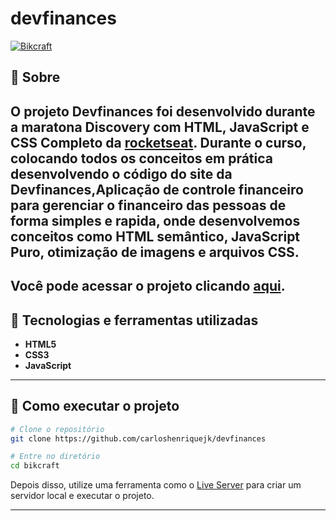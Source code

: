 # devfinances

[![Bikcraft]( https://i.imgur.com/0QjTveP.png "Clique para acessar o projeto")](https://bikcra.netlify.app "Clique para acessar o projeto")   

## 📖 Sobre   
O projeto **Devfinances** foi desenvolvido durante a maratona Discovery com **HTML, JavaScript e CSS Completo** da **[rocketseat](https://www.rocketseat.com.br/discover)**. Durante o curso, colocando todos os conceitos em prática desenvolvendo o **código do site** da **Devfinances**,Aplicação de controle financeiro para gerenciar o financeiro das pessoas de forma simples e rapida, onde desenvolvemos conceitos como **HTML semântico**, **JavaScript Puro**, **otimização** de imagens e arquivos CSS.  
-
Você pode acessar o projeto clicando [aqui](https://bikcra.netlify.app).
---


## 🚀 Tecnologias e ferramentas utilizadas
- **HTML5**
- **CSS3**
- **JavaScript**
---

## 🔧 Como executar o projeto

```bash
# Clone o repositório
git clone https://github.com/carloshenriquejk/devfinances

# Entre no diretório
cd bikcraft
```
Depois disso, utilize uma ferramenta como o [Live Server](https://marketplace.visualstudio.com/items?itemName=ritwickdey.LiveServer) para criar um servidor local e executar o projeto.

---
